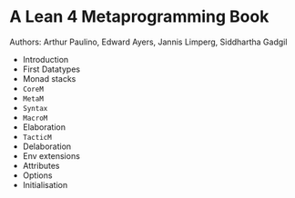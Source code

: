 # A Lean 4 Metaprogramming Book

Authors: Arthur Paulino, Edward Ayers, Jannis Limperg, Siddhartha Gadgil

* Introduction
* First Datatypes
* Monad stacks
* `CoreM`
* `MetaM`
* `Syntax`
* `MacroM`
* Elaboration
* `TacticM`
* Delaboration
* Env extensions
* Attributes
* Options
* Initialisation
